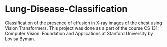 # Lung-Disease-Classification
Classification of the presence of effusion in X-ray images of the chest using Vision Transformers. This project was done as a part of the course CS 131: Computer Vision: Foundation and Applications at Stanford University by Lovisa Byman.
